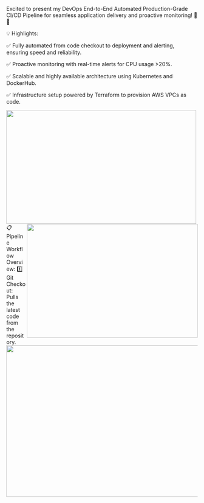  Excited to present my DevOps End-to-End Automated Production-Grade CI/CD Pipeline for seamless application delivery and proactive monitoring! 🌟✨
 
💡 Highlights:

✅ Fully automated from code checkout to deployment and alerting, ensuring speed and reliability.

✅ Proactive monitoring with real-time alerts for CPU usage >20%.

✅ Scalable and highly available architecture using Kubernetes and DockerHub.

✅ Infrastructure setup powered by Terraform to provision AWS VPCs as code.

<img align="left" width="500" height="300" src="https://github.com/user-attachments/assets/a76f1d7a-dfa8-4a57-bb60-62c93158df2f">
<img align="right" width="450" height="300" src="https://github.com/user-attachments/assets/2b317c12-d5a2-4b16-bc52-eca7bb2c30fc">

📋 Pipeline Workflow Overview:
1️⃣ Git Checkout: Pulls the latest code from the repository.
<img width="600" height="400" src="https://github.com/user-attachments/assets/8a5b1287-abca-4905-912a-4790e950a2d4">





